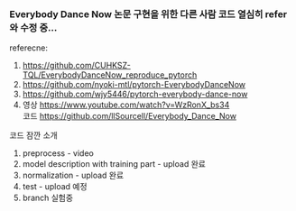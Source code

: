 ### Everybody Dance Now 논문 구현을 위한 다른 사람 코드 열심히 refer와 수정 중...

referecne:

1. https://github.com/CUHKSZ-TQL/EverybodyDanceNow_reproduce_pytorch
2. https://github.com/nyoki-mtl/pytorch-EverybodyDanceNow
3. https://github.com/wjy5446/pytorch-everybody-dance-now 
4. 영상 https://www.youtube.com/watch?v=WzRonX_bs34  
코드 https://github.com/llSourcell/Everybody_Dance_Now  

코드 잠깐 소개

1. preprocess - video 
2. model description with training part - upload 완료
3. normalization - upload 완료
4. test - upload 예정  
5. branch 실험중
